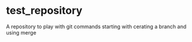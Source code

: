 # test_repository
A repository to play with git commands
starting with cerating a branch and using merge
